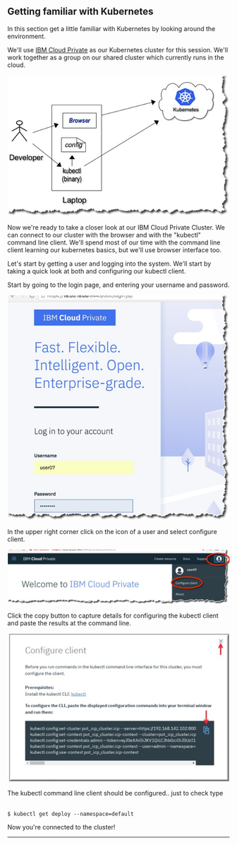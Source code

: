 
## Getting familiar with Kubernetes

In this section get a little familiar with Kubernetes by looking around the environment.

We'll use [IBM Cloud Private](https://www.ibm.com/cloud/learn/what-is-private-cloud) as our Kubernetes cluster for this session. We'll work together as a group on our shared cluster which currently runs in the cloud.

![](../images/cluster-diagram.jpg)



Now we're ready to take a closer look at our IBM Cloud Private Cluster. We can connect to our cluster with the browser and with the "kubectl" command line client. We'll spend most of our time with the command line client learning our kubernetes basics, but we'll use browser interface too. 

Let's start by getting a user and logging into the system. We'll start by taking a quick look at both and configuring our kubectl client.  

Start by going to the login page, and entering your username and password.

![](../images/login.jpg)

In the upper right corner click on the icon of a user and select configure client.

![](../images/config.jpg)


Click the copy button to capture details for configuring the kubectl client and paste the results at the command line.

![](../images/config-box.jpg)


The kubectl command line client should be configured.. just to check type

```

$ kubectl get deploy --namespace=default

```

Now you're connected to the cluster!


---
